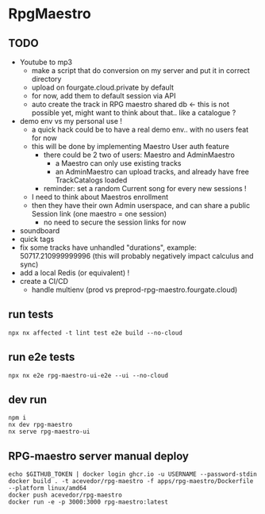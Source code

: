 # RpgMaestro
## TODO
- Youtube to mp3
  - make a script that do conversion on my server and put it in correct directory
  - upload on fourgate.cloud.private by default
  - for now, add them to default session via API
  - auto create the track in RPG maestro shared db <- this is not possible yet, might want to think about that.. like a catalogue ?
- demo env vs my personal use !
  - a quick hack could be to have a real demo env.. with no users feat for now 
  - this will be done by implementing Maestro User auth feature
    - there could be 2 two of users: Maestro and AdminMaestro
      - a Maestro can only use existing tracks
      - an AdminMaestro can upload tracks, and already have free TrackCatalogs loaded
    - reminder: set a random Current song for every new sessions !
  - I need to think about Maestros enrollment
  - then they have their own Admin userspace, and can share a public Session link (one maestro = one session)
    - no need to secure the session links for now
- soundboard
- quick tags
- fix some tracks have unhandled "durations", example: 50717.210999999996 (this will probably negatively impact calculus and sync)
- add a local Redis (or equivalent) !
- create a CI/CD
    - handle multienv (prod vs preprod-rpg-maestro.fourgate.cloud)

## run tests
```
npx nx affected -t lint test e2e build --no-cloud
```
## run e2e tests
```
npx nx e2e rpg-maestro-ui-e2e --ui --no-cloud
```

## dev run
```
npm i
nx dev rpg-maestro
nx serve rpg-maestro-ui
```

## RPG-maestro server manual deploy
```
echo $GITHUB_TOKEN | docker login ghcr.io -u USERNAME --password-stdin
docker build . -t acevedor/rpg-maestro -f apps/rpg-maestro/Dockerfile --platform linux/amd64
docker push acevedor/rpg-maestro
docker run -e -p 3000:3000 rpg-maestro:latest
```
